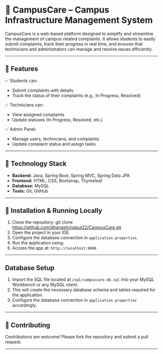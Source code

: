 # 📌 CampusCare – Campus Infrastructure Management System

CampusCare is a web-based platform designed to simplify and streamline the management of campus-related complaints. It allows students to easily submit complaints, track their progress in real time, and ensures that technicians and administrators can manage and resolve issues efficiently.

---

## 🚀 Features

✅ Students can:
- Submit complaints with details
- Track the status of their complaints (e.g., In Progress, Resolved)
  
✅ Technicians can:
- View assigned complaints
- Update statuses (In Progress, Resolved, etc.)
  
✅ Admin Panel:
- Manage users, technicians, and complaints
- Update complaint status and assign tasks

---

## 🔧 Technology Stack

- **Backend:** Java, Spring Boot, Spring MVC, Spring Data JPA
- **Frontend:** HTML, CSS, Bootstrap, Thymeleaf
- **Database:** MySQL
- **Tools:** Git, GitHub

---

## 📂 Installation & Running Locally

1. Clone the repository:
git clone https://github.com/dhanashrirajput22/CampusCare.git
2. Open the project in your IDE.
3. Configure the database connection in `application.properties`.
4. Run the application using:
5. Access the app at: `http://localhost:8080`

---

## Database Setup

1. Import the SQL file located at `/sql/campuscare-db.sql` into your MySQL Workbench or any MySQL client.
2. This will create the necessary database schema and tables required for the application.
3. Configure the database connection in `application.properties` accordingly.

---


## 🤝 Contributing

Contributions are welcome! Please fork the repository and submit a pull request.

---



